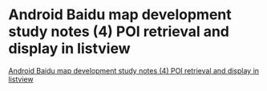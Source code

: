 # Android Baidu map development study notes (4) POI retrieval and display in listview
[Android Baidu map development study notes (4) POI retrieval and display in listview](https://aiwithcloud.com/2022/09/19/android_baidu_map_development_study_notes_4_poi_retrieval_and_display_in_listview/)